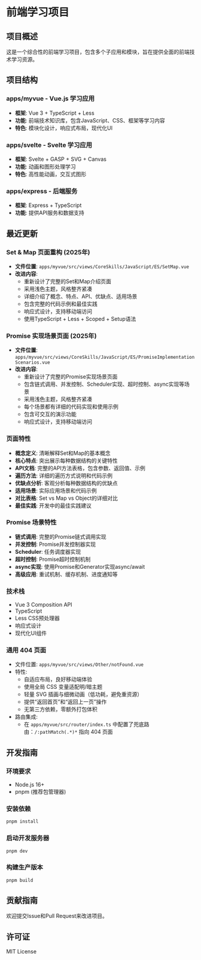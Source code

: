 # 前端学习项目

## 项目概述

这是一个综合性的前端学习项目，包含多个子应用和模块，旨在提供全面的前端技术学习资源。

## 项目结构

### apps/myvue - Vue.js 学习应用

- **框架**: Vue 3 + TypeScript + Less
- **功能**: 前端技术知识库，包含JavaScript、CSS、框架等学习内容
- **特色**: 模块化设计，响应式布局，现代化UI

### apps/svelte - Svelte 学习应用

- **框架**: Svelte + GASP + SVG + Canvas
- **功能**: 动画和图形处理学习
- **特色**: 高性能动画，交互式图形

### apps/express - 后端服务

- **框架**: Express + TypeScript
- **功能**: 提供API服务和数据支持

## 最近更新

### Set & Map 页面重构 (2025年)

- **文件位置**: `apps/myvue/src/views/CoreSkills/JavaScript/ES/SetMap.vue`
- **改进内容**:
  - 重新设计了完整的Set和Map介绍页面
  - 采用浅色主题，风格整齐紧凑
  - 详细介绍了概念、特点、API、优缺点、适用场景
  - 包含完整的代码示例和最佳实践
  - 响应式设计，支持移动端访问
  - 使用TypeScript + Less + Scoped + Setup语法

### Promise 实现场景页面 (2025年)

- **文件位置**: `apps/myvue/src/views/CoreSkills/JavaScript/ES/PromiseImplementationScenarios.vue`
- **改进内容**:
  - 重新设计了完整的Promise实现场景页面
  - 包含链式调用、并发控制、Scheduler实现、超时控制、async实现等场景
  - 采用浅色主题，风格整齐紧凑
  - 每个场景都有详细的代码实现和使用示例
  - 包含可交互的演示功能
  - 响应式设计，支持移动端访问

### 页面特性

- **概念定义**: 清晰解释Set和Map的基本概念
- **核心特点**: 突出展示每种数据结构的关键特性
- **API文档**: 完整的API方法表格，包含参数、返回值、示例
- **遍历方法**: 详细的遍历方式说明和代码示例
- **优缺点分析**: 客观分析每种数据结构的优缺点
- **适用场景**: 实际应用场景和代码示例
- **对比表格**: Set vs Map vs Object的详细对比
- **最佳实践**: 开发中的最佳实践建议

### Promise 场景特性

- **链式调用**: 完整的Promise链式调用实现
- **并发控制**: Promise并发控制器实现
- **Scheduler**: 任务调度器实现
- **超时控制**: Promise超时控制机制
- **async实现**: 使用Promise和Generator实现async/await
- **高级应用**: 重试机制、缓存机制、进度通知等

### 技术栈

- Vue 3 Composition API
- TypeScript
- Less CSS预处理器
- 响应式设计
- 现代化UI组件

### 通用 404 页面

- 文件位置: `apps/myvue/src/views/Other/notFound.vue`
- 特性:
  - 自适应布局，良好移动端体验
  - 使用全局 CSS 变量适配明/暗主题
  - 轻量 SVG 插画与细微动画（低功耗，避免重资源）
  - 提供“返回首页”和“返回上一页”操作
  - 无第三方依赖，零额外打包体积
- 路由集成:
  - 在 `apps/myvue/src/router/index.ts` 中配置了兜底路由：`/:pathMatch(.*)*` 指向 404 页面

## 开发指南

### 环境要求

- Node.js 16+
- pnpm (推荐包管理器)

### 安装依赖

```bash
pnpm install
```

### 启动开发服务器

```bash
pnpm dev
```

### 构建生产版本

```bash
pnpm build
```

## 贡献指南

欢迎提交Issue和Pull Request来改进项目。

## 许可证

MIT License
